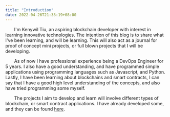 ```yaml
---
title: "Introduction"
date: 2022-04-26T21:33:19+08:00
---
```

  
&nbsp;&nbsp;&nbsp;&nbsp;&nbsp;&nbsp; I'm Kenywil Tiu, an aspiring blockchain developer with interest in learning innovative technologies. The intention of this blog is to share what I've been learning, and will be learning. This will also act as a journal for proof of concept mini projects, or full blown projects that I will be developing.
  
&nbsp;&nbsp;&nbsp;&nbsp;&nbsp;&nbsp; As of now I have professional experience being a DevOps Engineer for 5 years. I also have a good understanding, and have programmed simple applications using programming languages such as Javascript, and Python. Lastly, I have been learning about blockchains and smart contracts, I can say that I have a good high level understanding of the concepts, and also have tried programming some myself.  
  
&nbsp;&nbsp;&nbsp;&nbsp;&nbsp;&nbsp; The projects I aim to develop and learn will involve different types of blockchain, or smart contract applications. I have already developed some, and they can be found [here](https://github.com/tiukenywil11).